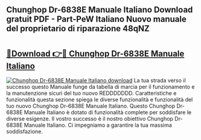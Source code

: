 ## Chunghop Dr-6838E Manuale Italiano Download gratuit PDF - Part-PeW Italiano Nuovo manuale del proprietario di riparazione 48qNZ

# <h2><a href="http://dffl3b5.blite.top/?on=Chunghop+Dr-6838E+Manuale+Italiano">🔗Download 👉🔴 Chunghop Dr-6838E Manuale Italiano</a></h2>

[![Chunghop Dr-6838E Manuale Italiano download](https://i.imgur.com/lujVjoI.png)](http://dffl3b5.blite.top/?on=Chunghop+Dr-6838E+Manuale+Italiano)
La tua strada verso il successo questo Manuale funge da tabella di marcia per il funzionamento e la manutenzione sicuri del tuo nuovo REDDDDDDD. Caratteristiche e funzionalità questa sezione spiega le diverse funzionalità e funzionalità del tuo nuovo Chunghop Dr-6838E Manuale Italiano. Questo Chunghop Dr-6838E Manuale Italiano è dotato di funzionalità complete per soddisfare le diverse esigenze. Il vostro successo è il nostro obiettivo Chunghop Dr-6838E Manuale Italiano. Ci impegniamo a garantire la tua massima soddisfazione.
